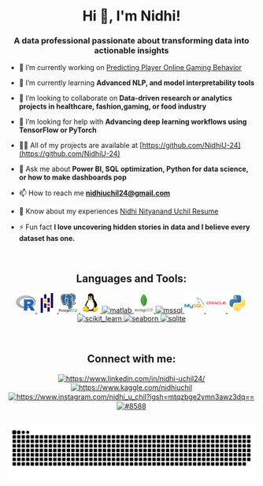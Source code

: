 <h1 align="center">Hi 👋, I'm Nidhi!</h1>
<h3 align="center">A data professional passionate about transforming data into actionable insights</h3>

- 🔭 I’m currently working on [Predicting Player Online Gaming Behavior](https://github.com/NidhiU-24/Predicting-Player-Online-Gaming-Behavior)

- 🌱 I’m currently learning **Advanced NLP, and model interpretability tools**

- 👯 I’m looking to collaborate on **Data-driven research or analytics projects in healthcare, fashion,gaming, or food industry**

- 🤝 I’m looking for help with **Advancing deep learning workflows using TensorFlow or PyTorch**

- 👨‍💻 All of my projects are available at [https://github.com/NidhiU-24](https://github.com/NidhiU-24)

- 💬 Ask me about **Power BI, SQL optimization, Python for data science, or how to make dashboards pop**

- 📫 How to reach me **nidhiuchil24@gmail.com**

- 📄 Know about my experiences [Nidhi Nityanand Uchil Resume](https://drive.google.com/file/d/1pyRzhhw7P1rUsAXm5uY9Ewda-CZC0Njn/view?usp=drive_link)

- ⚡ Fun fact **I love uncovering hidden stories in data and I believe every dataset has one.**



<br>

<h2 align="center">Languages and Tools:</h2>
<p align="center"> <a href="https://www.r-project.org/" target="_blank" rel="noreferrer">
  <img src="https://raw.githubusercontent.com/devicons/devicon/master/icons/r/r-original.svg" alt="R" width="40" height="40"/>
</a> <a href="https://pandas.pydata.org/" target="_blank" rel="noreferrer"> <img src="https://raw.githubusercontent.com/devicons/devicon/2ae2a900d2f041da66e950e4d48052658d850630/icons/pandas/pandas-original.svg" alt="pandas" width="40" height="40"/> </a> <a href="https://www.postgresql.org" target="_blank" rel="noreferrer"> <img src="https://raw.githubusercontent.com/devicons/devicon/master/icons/postgresql/postgresql-original-wordmark.svg" alt="postgresql" width="40" height="40"/> </a>  <a href="https://www.linux.org/" target="_blank" rel="noreferrer"> <img src="https://raw.githubusercontent.com/devicons/devicon/master/icons/linux/linux-original.svg" alt="linux" width="40" height="40"/> </a> <a href="https://www.mathworks.com/" target="_blank" rel="noreferrer"> <img src="https://upload.wikimedia.org/wikipedia/commons/2/21/Matlab_Logo.png" alt="matlab" width="40" height="40"/> </a> <a href="https://www.mongodb.com/" target="_blank" rel="noreferrer"> <img src="https://raw.githubusercontent.com/devicons/devicon/master/icons/mongodb/mongodb-original-wordmark.svg" alt="mongodb" width="40" height="40"/> </a> <a href="https://www.microsoft.com/en-us/sql-server" target="_blank" rel="noreferrer"> <img src="https://www.svgrepo.com/show/303229/microsoft-sql-server-logo.svg" alt="mssql" width="40" height="40"/> </a> <a href="https://www.mysql.com/" target="_blank" rel="noreferrer"> <img src="https://raw.githubusercontent.com/devicons/devicon/master/icons/mysql/mysql-original-wordmark.svg" alt="mysql" width="40" height="40"/> </a> <a href="https://www.oracle.com/" target="_blank" rel="noreferrer"> <img src="https://raw.githubusercontent.com/devicons/devicon/master/icons/oracle/oracle-original.svg" alt="oracle" width="40" height="40"/> </a>  <a href="https://www.python.org" target="_blank" rel="noreferrer"> <img src="https://raw.githubusercontent.com/devicons/devicon/master/icons/python/python-original.svg" alt="python" width="40" height="40"/> </a> <a href="https://scikit-learn.org/" target="_blank" rel="noreferrer"> <img src="https://upload.wikimedia.org/wikipedia/commons/0/05/Scikit_learn_logo_small.svg" alt="scikit_learn" width="40" height="40"/> </a> <a href="https://seaborn.pydata.org/" target="_blank" rel="noreferrer"> <img src="https://seaborn.pydata.org/_images/logo-mark-lightbg.svg" alt="seaborn" width="40" height="40"/> </a> <a href="https://www.sqlite.org/" target="_blank" rel="noreferrer"> <img src="https://www.vectorlogo.zone/logos/sqlite/sqlite-icon.svg" alt="sqlite" width="40" height="40"/> </a> </p>


<br>


<h2 align="center">Connect with me:</h2>
<p align="center">
<a href="https://linkedin.com/in/https://www.linkedin.com/in/nidhi-uchil24/" target="blank"><img align="center" src="https://raw.githubusercontent.com/rahuldkjain/github-profile-readme-generator/master/src/images/icons/Social/linked-in-alt.svg" alt="https://www.linkedin.com/in/nidhi-uchil24/" height="30" width="40" /></a>
<a href="https://kaggle.com/https://www.kaggle.com/nidhiuchil" target="blank"><img align="center" src="https://raw.githubusercontent.com/rahuldkjain/github-profile-readme-generator/master/src/images/icons/Social/kaggle.svg" alt="https://www.kaggle.com/nidhiuchil" height="30" width="40" /></a>
<a href="https://instagram.com/https://www.instagram.com/nidhi_u_chil?igsh=mtqzbge2ymn3awz3dq==" target="blank"><img align="center" src="https://raw.githubusercontent.com/rahuldkjain/github-profile-readme-generator/master/src/images/icons/Social/instagram.svg" alt="https://www.instagram.com/nidhi_u_chil?igsh=mtqzbge2ymn3awz3dq==" height="30" width="40" /></a>
<a href="https://discord.gg/#8588" target="blank"><img align="center" src="https://raw.githubusercontent.com/rahuldkjain/github-profile-readme-generator/master/src/images/icons/Social/discord.svg" alt="#8588" height="30" width="40" /></a>
</p>


<br>

<picture>
  <source media="(prefers-color-scheme: dark)" srcset="https://raw.githubusercontent.com/NidhiU-24/NidhiU-24/output/github-snake-dark.svg" />
  <source media="(prefers-color-scheme: light)" srcset="https://raw.githubusercontent.com/NidhiU-24/NidhiU-24/output/github-snake.svg" />
  <img alt="github-snake" src="https://raw.githubusercontent.com/NidhiU-24/NidhiU-24/output/github-snake.svg" />
</picture>

